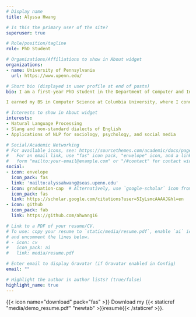 ```yaml
---
# Display name
title: Alyssa Hwang

# Is this the primary user of the site?
superuser: true

# Role/position/tagline
role: PhD Student

# Organizations/Affiliations to show in About widget
organizations:
- name: University of Pennsylvania
  url: https://www.upenn.edu/

# Short bio (displayed in user profile at end of posts)
bio: I am a first-year PhD student in the Department of Computer and Information Science at the University of Pennsylvania. I am particularly interested in the intersections of Natural Language Processing, Linguistics, and Psychology, especially expanding NLU resources for nonstandard English. I am supported by the NSF Graduate Research Fellowship Program.

I earned my BS in Computer Science at Columbia University, where I conducted research and wrote an undergraduate thesis with Prof. Kathleen McKeown.

# Interests to show in About widget
interests:
- Natural Language Processing
- Slang and non-standard dialects of English
- Applications of NLP for sociology, psychology, and social media

# Social/Academic Networking
# For available icons, see: https://sourcethemes.com/academic/docs/page-builder/#icons
#   For an email link, use "fas" icon pack, "envelope" icon, and a link in the
#   form "mailto:your-email@example.com" or "/#contact" for contact widget.
social:
- icon: envelope
  icon_pack: fas
  link: 'mailto:alyssahwang@seas.upenn.edu'
- icon: graduation-cap  # Alternatively, use `google-scholar` icon from `ai` icon pack
  icon_pack: fas
  link: https://scholar.google.com/citations?user=5IyLsmcAAAAJ&hl=en
- icon: github
  icon_pack: fab
  link: https://github.com/ahwang16

# Link to a PDF of your resume/CV.
# To use: copy your resume to `static/media/resume.pdf`, enable `ai` icons in `params.toml`, 
# and uncomment the lines below.
# - icon: cv
#   icon_pack: ai
#   link: media/resume.pdf

# Enter email to display Gravatar (if Gravatar enabled in Config)
email: ""

# Highlight the author in author lists? (true/false)
highlight_name: true
---
```


{{< icon name="download" pack="fas" >}} Download my {{< staticref "media/demo_resume.pdf" "newtab" >}}resumé{{< /staticref >}}.

